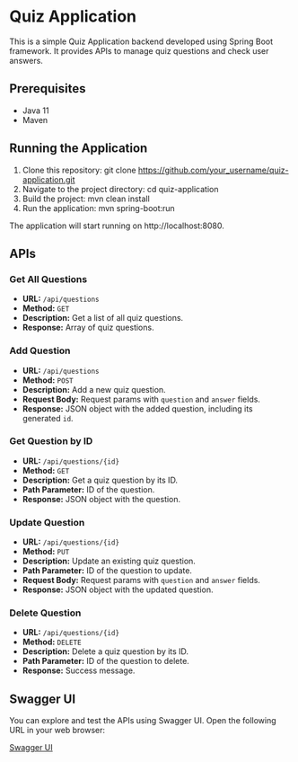 # Quiz Application

This is a simple Quiz Application backend developed using Spring Boot framework. It provides APIs to manage quiz questions and check user answers.

## Prerequisites

- Java 11
- Maven

## Running the Application

1. Clone this repository:
   git clone https://github.com/your_username/quiz-application.git
2. Navigate to the project directory:
  cd quiz-application
3. Build the project:
  mvn clean install
4. Run the application:
  mvn spring-boot:run


The application will start running on http://localhost:8080.

## APIs

### Get All Questions

- **URL:** `/api/questions`
- **Method:** `GET`
- **Description:** Get a list of all quiz questions.
- **Response:** Array of quiz questions.

### Add Question

- **URL:** `/api/questions`
- **Method:** `POST`
- **Description:** Add a new quiz question.
- **Request Body:** Request params with `question` and `answer` fields.
- **Response:** JSON object with the added question, including its generated `id`.

### Get Question by ID

- **URL:** `/api/questions/{id}`
- **Method:** `GET`
- **Description:** Get a quiz question by its ID.
- **Path Parameter:** ID of the question.
- **Response:** JSON object with the question.

### Update Question

- **URL:** `/api/questions/{id}`
- **Method:** `PUT`
- **Description:** Update an existing quiz question.
- **Path Parameter:** ID of the question to update.
- **Request Body:** Request params with `question` and `answer` fields.
- **Response:** JSON object with the updated question.

### Delete Question

- **URL:** `/api/questions/{id}`
- **Method:** `DELETE`
- **Description:** Delete a quiz question by its ID.
- **Path Parameter:** ID of the question to delete.
- **Response:** Success message.

## Swagger UI

You can explore and test the APIs using Swagger UI. Open the following URL in your web browser:

[Swagger UI](http://localhost:8080/swagger-ui/index.html)


